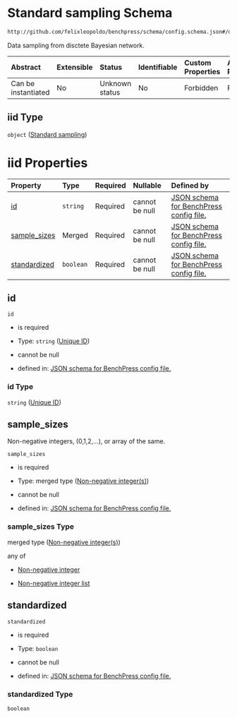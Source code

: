 # Standard sampling Schema

```txt
http://github.com/felixleopoldo/benchpress/schema/config.schema.json#/definitions/iid
```

Data sampling from disctete Bayesian network.

| Abstract            | Extensible | Status         | Identifiable | Custom Properties | Additional Properties | Access Restrictions | Defined In                                                       |
| :------------------ | :--------- | :------------- | :----------- | :---------------- | :-------------------- | :------------------ | :--------------------------------------------------------------- |
| Can be instantiated | No         | Unknown status | No           | Forbidden         | Forbidden             | none                | [config.schema.json*](config.schema.json "open original schema") |

## iid Type

`object` ([Standard sampling](config-definitions-standard-sampling.md))

# iid Properties

| Property                      | Type      | Required | Nullable       | Defined by                                                                                                                                                                                                                 |
| :---------------------------- | :-------- | :------- | :------------- | :------------------------------------------------------------------------------------------------------------------------------------------------------------------------------------------------------------------------- |
| [id](#id)                     | `string`  | Required | cannot be null | [JSON schema for BenchPress config file.](config-definitions-standard-sampling-properties-unique-id.md "http://github.com/felixleopoldo/benchpress/schema/config.schema.json#/definitions/iid/properties/id")              |
| [sample_sizes](#sample_sizes) | Merged    | Required | cannot be null | [JSON schema for BenchPress config file.](config-definitions-non-negative-integers.md "http://github.com/felixleopoldo/benchpress/schema/config.schema.json#/definitions/iid/properties/sample_sizes")                     |
| [standardized](#standardized) | `boolean` | Required | cannot be null | [JSON schema for BenchPress config file.](config-definitions-standard-sampling-properties-standardized.md "http://github.com/felixleopoldo/benchpress/schema/config.schema.json#/definitions/iid/properties/standardized") |

## id



`id`

*   is required

*   Type: `string` ([Unique ID](config-definitions-standard-sampling-properties-unique-id.md))

*   cannot be null

*   defined in: [JSON schema for BenchPress config file.](config-definitions-standard-sampling-properties-unique-id.md "http://github.com/felixleopoldo/benchpress/schema/config.schema.json#/definitions/iid/properties/id")

### id Type

`string` ([Unique ID](config-definitions-standard-sampling-properties-unique-id.md))

## sample_sizes

Non-negative integers, (0,1,2,...), or array of the same.

`sample_sizes`

*   is required

*   Type: merged type ([Non-negative integer(s)](config-definitions-non-negative-integers.md))

*   cannot be null

*   defined in: [JSON schema for BenchPress config file.](config-definitions-non-negative-integers.md "http://github.com/felixleopoldo/benchpress/schema/config.schema.json#/definitions/iid/properties/sample_sizes")

### sample_sizes Type

merged type ([Non-negative integer(s)](config-definitions-non-negative-integers.md))

any of

*   [Non-negative integer](config-definitions-non-negative-integers-anyof-non-negative-integer.md "check type definition")

*   [Non-negative integer list](config-definitions-non-negative-integers-anyof-non-negative-integer-list.md "check type definition")

## standardized



`standardized`

*   is required

*   Type: `boolean`

*   cannot be null

*   defined in: [JSON schema for BenchPress config file.](config-definitions-standard-sampling-properties-standardized.md "http://github.com/felixleopoldo/benchpress/schema/config.schema.json#/definitions/iid/properties/standardized")

### standardized Type

`boolean`
